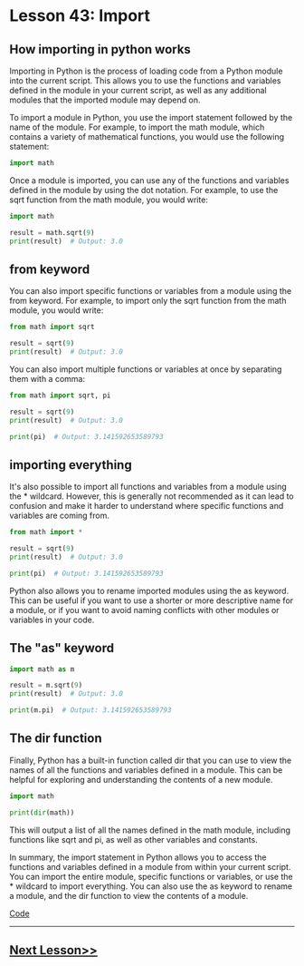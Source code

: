 # Lesson 43: Import

## How importing in python works
Importing in Python is the process of loading code from a Python module into the current script. This allows you to use the functions and variables defined in the module in your current script, as well as any additional modules that the imported module may depend on.

To import a module in Python, you use the import statement followed by the name of the module. For example, to import the math module, which contains a variety of mathematical functions, you would use the following statement:

```python
import math
```
Once a module is imported, you can use any of the functions and variables defined in the module by using the dot notation. For example, to use the sqrt function from the math module, you would write:

```python
import math

result = math.sqrt(9)
print(result)  # Output: 3.0
```

## from keyword
You can also import specific functions or variables from a module using the from keyword. For example, to import only the sqrt function from the math module, you would write:

```python
from math import sqrt

result = sqrt(9)
print(result)  # Output: 3.0
```
You can also import multiple functions or variables at once by separating them with a comma:

```python
from math import sqrt, pi

result = sqrt(9)
print(result)  # Output: 3.0

print(pi)  # Output: 3.141592653589793
```

## importing everything
It's also possible to import all functions and variables from a module using the * wildcard. However, this is generally not recommended as it can lead to confusion and make it harder to understand where specific functions and variables are coming from.

```python
from math import *

result = sqrt(9)
print(result)  # Output: 3.0

print(pi)  # Output: 3.141592653589793
```
Python also allows you to rename imported modules using the as keyword. This can be useful if you want to use a shorter or more descriptive name for a module, or if you want to avoid naming conflicts with other modules or variables in your code.

## The "as" keyword
```python
import math as m

result = m.sqrt(9)
print(result)  # Output: 3.0

print(m.pi)  # Output: 3.141592653589793
```
## The dir function
Finally, Python has a built-in function called dir that you can use to view the names of all the functions and variables defined in a module. This can be helpful for exploring and understanding the contents of a new module.

```python
import math

print(dir(math))
```
This will output a list of all the names defined in the math module, including functions like sqrt and pi, as well as other variables and constants.

In summary, the import statement in Python allows you to access the functions and variables defined in a module from within your current script. You can import the entire module, specific functions or variables, or use the * wildcard to import everything. You can also use the as keyword to rename a module, and the dir function to view the contents of a module.

[Code](https://github.com/sheikh92areeb/learn-python/tree/main/Lesson-043/main.py)

---

## [Next Lesson>>](https://github.com/sheikh92areeb/learn-python/tree/main/Lesson-044)